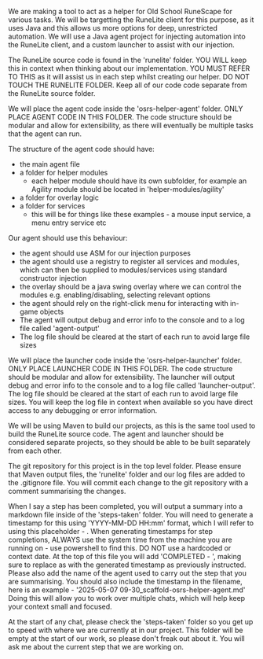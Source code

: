 <!-- Use this file to provide workspace-specific custom instructions to Copilot. For more details, visit https://code.visualstudio.com/docs/copilot/copilot-customization#_use-a-githubcopilotinstructionsmd-file -->

We are making a tool to act as a helper for Old School RuneScape for various tasks. We will be targetting the RuneLite client for this purpose, as it uses Java and this allows us more options for deep, unrestricted automation. We will use a Java agent project for injecting automation into the RuneLite client, and a custom launcher to assist with our injection.

The RuneLite source code is found in the 'runelite' folder. YOU WILL keep this in context when thinking about our implementation. YOU MUST REFER TO THIS as it will assist us in each step whilst creating our helper. DO NOT TOUCH THE RUNELITE FOLDER. Keep all of our code code separate from the RuneLite source folder.

We will place the agent code inside the 'osrs-helper-agent' folder. ONLY PLACE AGENT CODE IN THIS FOLDER. The code structure should be modular and allow for extensibility, as there will eventually be multiple tasks that the agent can run.

The structure of the agent code should have:

-   the main agent file
-   a folder for helper modules
    -   each helper module should have its own subfolder, for example an Agility module should be located in 'helper-modules/agility'
-   a folder for overlay logic
-   a folder for services
    -   this will be for things like these examples - a mouse input service, a menu entry service etc

Our agent should use this behaviour:

-   the agent should use ASM for our injection purposes
-   the agent should use a registry to register all services and modules, which can then be supplied to modules/services using standard constructor injection
-   the overlay should be a java swing overlay where we can control the modules e.g. enabling/disabling, selecting relevant options
-   the agent should rely on the right-click menu for interacting with in-game objects
-   The agent will output debug and error info to the console and to a log file called 'agent-output'
-   The log file should be cleared at the start of each run to avoid large file sizes

We will place the launcher code inside the 'osrs-helper-launcher' folder. ONLY PLACE LAUNCHER CODE IN THIS FOLDER. The code structure should be modular and allow for extensibility. The launcher will output debug and error info to the console and to a log file called 'launcher-output'. The log file should be cleared at the start of each run to avoid large file sizes. You will keep the log file in context when available so you have direct access to any debugging or error information.

We will be using Maven to build our projects, as this is the same tool used to build the RuneLite source code. The agent and launcher should be considered separate projects, so they should be able to be built separately from each other.

The git repository for this project is in the top level folder. Please ensure that Maven output files, the 'runelite' folder and our log files are added to the .gitignore file. You will commit each change to the git repository with a comment summarising the changes.

When I say a step has been completed, you will output a summary into a markdown file inside of the 'steps-taken' folder. You will need to generate a timestamp for this using 'YYYY-MM-DD HH:mm' format, which I will refer to using this placeholder - <TIMESTAMP>. When generating timestamps for step completions, ALWAYS use the system time from the machine you are running on - use powershell to find this. DO NOT use a hardcoded or context date. At the top of this file you will add 'COMPLETED - <TIMESTAMP>', making sure to replace <TIMESTAMP> as with the generated timestamp as previously instructed. Please also add the name of the agent used to carry out the step that you are summarising. You should also include the timestamp in the filename, here is an example - '2025-05-07 09-30_scaffold-osrs-helper-agent.md' Doing this will allow you to work over multiple chats, which will help keep your context small and focused.

At the start of any chat, please check the 'steps-taken' folder so you get up to speed with where we are currently at in our project. This folder will be empty at the start of our work, so please don't freak out about it. You will ask me about the current step that we are working on.
